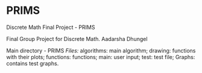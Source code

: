 # PRIMS


Discrete Math Final Project - PRIMS


Final Group Project for Discrete Math.
Aadarsha Dhungel


Main directory - PRIMS
*Files:*
algorithms: main algorithm;
drawing: functions with their plots;
functions: functions;
main: user input;
test: test file;
Graphs: contains test graphs.
